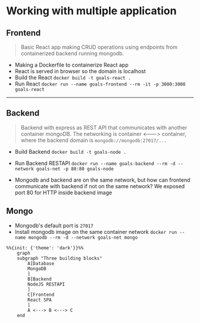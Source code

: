 # Working with multiple application

## Frontend

> Basic React app making CRUD operations using endpoints from containerized backend running mongodb.

- Making a Dockerfile to containerize React app
- React is served in browser so the domain is localhost
- Build the React `docker build -t goals-react .`
- Run React `docker run --name goals-frontend --rm -it -p 3000:3000 goals-react`

---

## Backend

> Backend with express as REST API that communicates with another container mongoDB. The networking is container <---> container, where the backend domain is `mongodb://mongodb:27017/...`

- Build Backend `docker build -t goals-node .`
- Run Backend RESTAPI `docker run --name goals-backend --rm -d --network goals-net -p 80:80 goals-node`

- Mongodb and backend are on the same network, but how can frontend communicate with backend if not on the same network? We exposed port 80 for HTTP inside backend image

## Mongo

- Mongodb's default port is `27017`
- Install mongodb image on the same container network `docker run --name mongodb --rm -d --network goals-net mongo`

```mermaid
%%{init: {'theme': 'dark'}}%%
    graph
    subgraph "Three building blocks"
        A[Database
        MongoDB
        ]
        B[Backend
        NodeJS RESTAPI
        ]
        C[Frontend
        React SPA
        ]
        A <---> B <---> C
    end 
```
